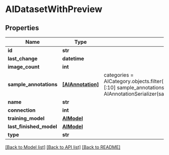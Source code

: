 # AIDatasetWithPreview


## Properties
Name | Type | Description | Notes
------------ | ------------- | ------------- | -------------
**id** | **str** |  | 
**last_change** | **datetime** |  | [readonly] 
**image_count** | **int** |  | [readonly] 
**sample_annotations** | [**[AIAnnotation]**](AIAnnotation.md) |  categories &#x3D; AICategory.objects.filter(dataset&#x3D;obj).prefetch_related(&#39;annotations&#39;).annotate(first_annotation_id&#x3D;Min(&#39;annotations__id&#39;))[:10] sample_annotations &#x3D; AIAnnotation.objects.filter(id__in&#x3D;[x.first_annotation_id for x in categories]) return AIAnnotationSerializer(sample_annotations, many&#x3D;True).data  | [readonly] 
**name** | **str** |  | 
**connection** | **int** |  | 
**training_model** | [**AIModel**](AIModel.md) |  | [optional] 
**last_finished_model** | [**AIModel**](AIModel.md) |  | [optional] 
**type** | **str** |  | [optional] 

[[Back to Model list]](../#documentation-for-models) [[Back to API list]](../#documentation-for-api-endpoints) [[Back to README]](../)


